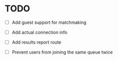 # TODO

- [ ] Add guest support for matchmaking
- [ ] Add actual connection info
- [ ] Add results report route


- [ ] Prevent users from joining the same queue twice


